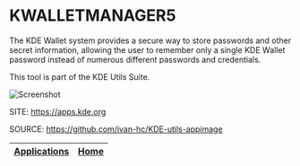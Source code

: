 # KWALLETMANAGER5

 The KDE Wallet system provides a secure way to store  passwords and other secret information, allowing the  user to remember only a single KDE Wallet password  instead of numerous different passwords and  credentials. 

 This tool is part of the KDE Utils Suite.
 
 ![Screenshot](https://www.kde.org/images/screenshots/kwalletmanager.png)
 
 SITE: https://apps.kde.org

 SOURCE: https://github.com/ivan-hc/KDE-utils-appimage
 
 | [Applications](https://portable-linux-apps.github.io/apps.html) | [Home](https://portable-linux-apps.github.io)
 | --- | --- |
